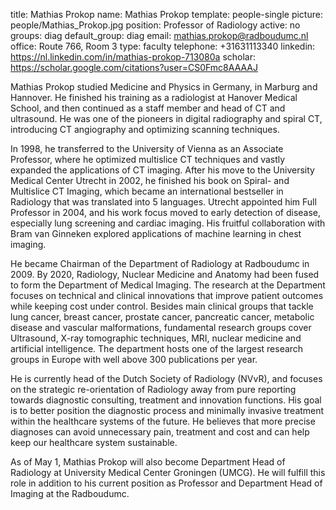 title: Mathias Prokop
name: Mathias Prokop
template: people-single
picture: people/Mathias_Prokop.jpg
position: Professor of Radiology
active: no
groups: diag
default_group: diag
email: mathias.prokop@radboudumc.nl
office: Route 766, Room 3
type: faculty
telephone: +31631113340
linkedin: https://nl.linkedin.com/in/mathias-prokop-713080a
scholar: https://scholar.google.com/citations?user=CS0Fmc8AAAAJ

Mathias Prokop studied Medicine and Physics in Germany, in Marburg and Hannover. He finished his training as a radiologist at Hanover Medical School, and then continued as a staff member and head of CT and ultrasound. He was one of the pioneers in digital radiography and spiral CT, introducing CT angiography and optimizing scanning techniques.

In 1998, he transferred to the University of Vienna as an Associate Professor, where he optimized multislice CT techniques and vastly expanded the applications of CT imaging. After his move to the University Medical Center Utrecht in 2002, he finished his book on Spiral- and Multislice CT Imaging, which became an international bestseller in Radiology that was translated into 5 languages. Utrecht appointed him Full Professor in 2004, and his work focus moved to early detection of disease, especially lung screening and cardiac imaging. His fruitful collaboration with Bram van Ginneken explored applications of machine learning in chest imaging.

He became Chairman of the Department of Radiology at Radboudumc in 2009. By 2020, Radiology, Nuclear Medicine and Anatomy had been fused to form the Department of Medical Imaging. The research at the Department focuses on technical and clinical innovations that improve patient outcomes while keeping cost under control. Besides main clinical groups that tackle lung cancer, breast cancer, prostate cancer, pancreatic cancer, metabolic disease and vascular malformations, fundamental research groups cover Ultrasound, X-ray tomographic techniques, MRI, nuclear medicine and artificial intelligence. The department hosts one of the largest research groups in Europe with well above 300 publications per year.

He is currently head of the Dutch Society of Radiology (NVvR), and focuses on the strategic re-orientation of Radiology away from pure reporting towards diagnostic consulting, treatment and innovation functions. His goal is to better position the diagnostic process and minimally invasive treatment within the healthcare systems of the future. He believes that more precise diagnoses can avoid unnecessary pain, treatment and cost and can help keep our healthcare system sustainable.

As of May 1, Mathias Prokop will also become Department Head of Radiology at University Medical Center Groningen (UMCG). He will fulfill this role in addition to his current position as Professor and Department Head of Imaging at the Radboudumc.
